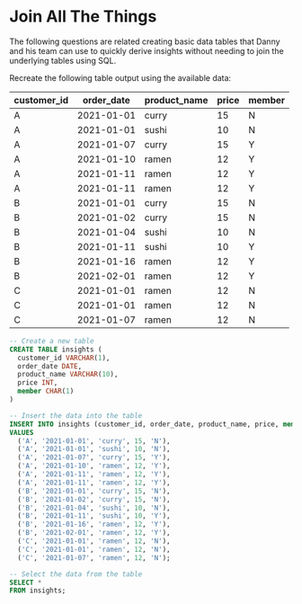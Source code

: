 # Join All The Things

The following questions are related creating basic data tables that Danny and his team can use to quickly derive insights without needing to join the underlying tables using SQL.

Recreate the following table output using the available data:

|customer_id	|order_date	|product_name	|price	|member
|-----------|-----------|-----------|-----------|-----------|
A	|2021-01-01	|curry	|15	|N
A	|2021-01-01	|sushi	|10	|N
A	|2021-01-07	|curry	|15	|Y
A	|2021-01-10	|ramen	|12	|Y
A	|2021-01-11	|ramen	|12	|Y
A	|2021-01-11	|ramen	|12	|Y
B	|2021-01-01	|curry	|15	|N
B	|2021-01-02	|curry	|15	|N
B	|2021-01-04	|sushi	|10	|N
B	|2021-01-11	|sushi	|10	|Y
B	|2021-01-16	|ramen	|12	|Y
B	|2021-02-01	|ramen	|12	|Y
C	|2021-01-01	|ramen	|12	|N
C	|2021-01-01	|ramen	|12	|N
C	|2021-01-07	|ramen	|12	|N

```sql
-- Create a new table
CREATE TABLE insights (
  customer_id VARCHAR(1),
  order_date DATE,
  product_name VARCHAR(10),
  price INT,
  member CHAR(1)
)

-- Insert the data into the table
INSERT INTO insights (customer_id, order_date, product_name, price, member)
VALUES
  ('A', '2021-01-01', 'curry', 15, 'N'),
  ('A', '2021-01-01', 'sushi', 10, 'N'),
  ('A', '2021-01-07', 'curry', 15, 'Y'),
  ('A', '2021-01-10', 'ramen', 12, 'Y'),
  ('A', '2021-01-11', 'ramen', 12, 'Y'),
  ('A', '2021-01-11', 'ramen', 12, 'Y'),
  ('B', '2021-01-01', 'curry', 15, 'N'),
  ('B', '2021-01-02', 'curry', 15, 'N'),
  ('B', '2021-01-04', 'sushi', 10, 'N'),
  ('B', '2021-01-11', 'sushi', 10, 'Y'),
  ('B', '2021-01-16', 'ramen', 12, 'Y'),
  ('B', '2021-02-01', 'ramen', 12, 'Y'),
  ('C', '2021-01-01', 'ramen', 12, 'N'),
  ('C', '2021-01-01', 'ramen', 12, 'N'),
  ('C', '2021-01-07', 'ramen', 12, 'N');

-- Select the data from the table
SELECT * 
FROM insights;
```

